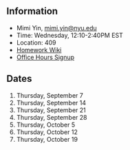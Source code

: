 ## Information
* Mimi Yin, mimi.yin@nyu.edu
* Time: Wednesday, 12:10-2:40PM EST
* Location: 409
* [Homework Wiki](https://github.com/ITPNYU/ICM-2023-Code/wiki/Homework-Mimi-01)
* [Office Hours Signup](https://calendar.google.com/calendar/u/0/selfsched?sstoken=UUwyRlNGejliMUxLfGRlZmF1bHR8MTI2NGIyZTNkNDA5MzZhMmU1N2VlZDY5NWJjNmYyMzg)

## Dates

1. Thursday, September 7
2. Thursday, September 14
3. Thursday, September 21
4. Thursday, September 28
5. Thursday, October 5
6. Thursday, October 12
7. Thursday, October 19
